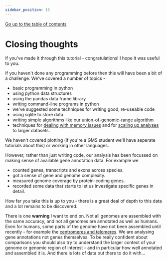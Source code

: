 ```yaml
---
sidebar_position: 15
---
```


[Go up to the table of contents](README.md)

# Closing thoughts

If you've made it through this tutorial - congratulations!  I hope it was useful to you.

If you haven't done any programming before then this will have been a bit of a challenge.  We've covered a number of topics - 

- basic programming in python
- using python data structures
- using the pandas data frame library
- writing command-line programs in python
- we've suggested some techniques for writing good, re-useable code
- using sqlite to store data
- writing simple algorithms like our [union-of-genomic-range algorithm](How_much_of_the_genome_is_in_genes.md)
- techniques for [dealing with memory issues](Memory_issues_and_how_to_solve_them.md) and for [scaling up analyses](Scaling_up.md) to larger datasets.

We haven't covered plotting (if you're a GMS student we'll have seperate tutorials about this) or working in other languages.

However, rather than just writing code, our analysis has been focussed on making sense of available gene annotation data.  For example we

- counted genes, transcripts and exons across species.
- got a sense of gene and genome complexity.
- measured genome coverage by protein-coding genes.
- recorded some data that starts to let us investigate specific genes in detail.

How far you take this  is up to you - there is a great deal of depth to this data and a lot remains to be discovered.

There is one **warning** I want to end on.  Not all genomes are assembled with the same accuracy, and not all genomes are annotated as well as humans.  Even for humans, some parts of the genome have not been assembled until recently - for example the [centromeres and telomeres](https://doi.org/10.1038/s41586-020-2547-7). We are analysing gene annotations not genes themselves.  To be really confident about comparisons you should also try to understand the larger context of your genome or genomic region of interest - and in particular how well annotated and assembled it is.  And there is lots of data out there to do it with...

